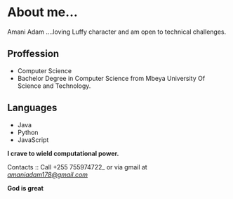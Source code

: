 # About me...

Amani Adam ....loving Luffy character and am open to technical challenges.

## Proffession
- Computer Science
- Bachelor Degree in Computer Science from Mbeya University Of Science and Technology.
## Languages
- Java
- Python
- JavaScript

__I crave to wield computational power.__

Contacts :: Call +255 755974722_ or via gmail at *amaniadam178@gmail.com*

**God is great**
